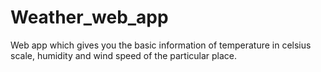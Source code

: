 # Weather_web_app
Web app which gives you the basic information of temperature in celsius scale, humidity and wind speed of the particular place.
